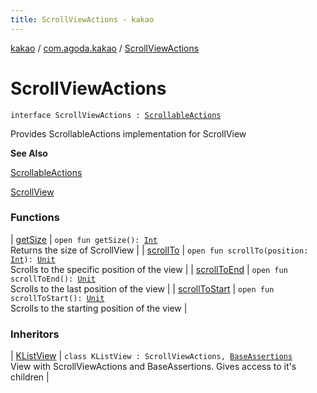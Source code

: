 ```yaml
---
title: ScrollViewActions - kakao
---
```


[kakao](../../index.html) / [com.agoda.kakao](../index.html) / [ScrollViewActions](.)

# ScrollViewActions

`interface ScrollViewActions : `[`ScrollableActions`](../-scrollable-actions/index.html)

Provides ScrollableActions implementation for ScrollView

**See Also**

[ScrollableActions](../-scrollable-actions/index.html)

[ScrollView](https://developer.android.com/reference/android/widget/ScrollView.html)

### Functions

| [getSize](get-size.html) | `open fun getSize(): `[`Int`](https://kotlinlang.org/api/latest/jvm/stdlib/kotlin/-int/index.html)<br>Returns the size of ScrollView |
| [scrollTo](scroll-to.html) | `open fun scrollTo(position: `[`Int`](https://kotlinlang.org/api/latest/jvm/stdlib/kotlin/-int/index.html)`): `[`Unit`](https://kotlinlang.org/api/latest/jvm/stdlib/kotlin/-unit/index.html)<br>Scrolls to the specific position of the view |
| [scrollToEnd](scroll-to-end.html) | `open fun scrollToEnd(): `[`Unit`](https://kotlinlang.org/api/latest/jvm/stdlib/kotlin/-unit/index.html)<br>Scrolls to the last position of the view |
| [scrollToStart](scroll-to-start.html) | `open fun scrollToStart(): `[`Unit`](https://kotlinlang.org/api/latest/jvm/stdlib/kotlin/-unit/index.html)<br>Scrolls to the starting position of the view |

### Inheritors

| [KListView](../-k-list-view/index.html) | `class KListView : ScrollViewActions, `[`BaseAssertions`](../-base-assertions/index.html)<br>View with ScrollViewActions and BaseAssertions. Gives access to it's children |


